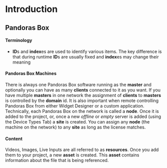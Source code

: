 # Introduction
## Pandoras Box
#### Terminology
* **ID**s and **index**es are used to identify various items. The key difference is that during runtime **ID**s are usually fixed and **index**es may change their meaning 

#### Pandoras Box Machines
There is always one Pandoras Box software running as the **master** and optionally you can have as many **clients** connected to it as you want. If you have multiple **masters** in one network the assignment of **clients** to **masters** is controlled by the **domain** id. It is also important when remote controlling Pandoras Box from either Widget Designer or a custom application. Technically, each Pandoras Box on the network is called a **node**. Once it is added to the project, or, once a new *offline* or *empty* server is added (using the Device Types Tab) a **site** is created. You can assign any **node** (the machine on the network) to any **site** as long as the license matches.

#### Content
Videos, Images, Live Inputs are all referred to as **resources**. Once you add them to your project, a new **asset** is created. This **asset** contains information about the file that is being referenced.